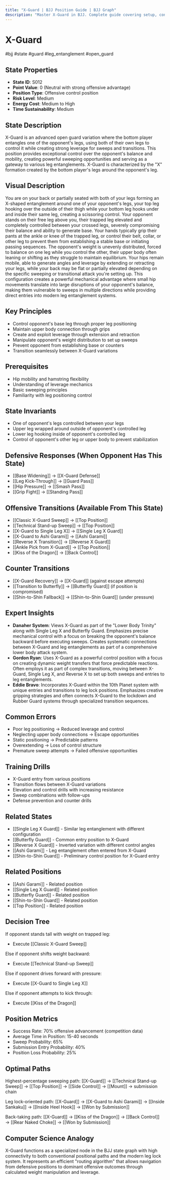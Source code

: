 ```yaml
---
title: "X-Guard | BJJ Position Guide | BJJ Graph"
description: "Master X-Guard in BJJ. Complete guide covering setup, control, escapes, and transitions. Success rate: 70%."
---
```




<!-- Schema Markup for SEO -->
<script type="application/ld+json">
{
  "@context": "https://schema.org",
  "@type": "HowTo",
  "name": "How to Use X-Guard in BJJ",
  "description": "Complete guide to executing techniques and transitions from X-Guard.",
  "step": [
    {
      "@type": "HowToStep",
      "name": "Execute Classic X-Guard Sweep",
      "text": "From this position, execute Classic X-Guard Sweep to transition to Top Position.",
      "position": 1
    },
    {
      "@type": "HowToStep",
      "name": "Execute Technical Stand-up Sweep",
      "text": "From this position, execute Technical Stand-up Sweep to transition to Top Position.",
      "position": 2
    },
    {
      "@type": "HowToStep",
      "name": "Execute X-Guard to Single Leg X",
      "text": "From this position, execute X-Guard to Single Leg X to transition to Single Leg X Guard.",
      "position": 3
    },
    {
      "@type": "HowToStep",
      "name": "Execute X-Guard to Ashi Garami",
      "text": "From this position, execute X-Guard to Ashi Garami to transition to Ashi Garami.",
      "position": 4
    },
    {
      "@type": "HowToStep",
      "name": "Execute Reverse X Transition",
      "text": "From this position, execute Reverse X Transition to transition to Reverse X Guard.",
      "position": 5
    },
    {
      "@type": "HowToStep",
      "name": "Execute Ankle Pick from X-Guard",
      "text": "From this position, execute Ankle Pick from X-Guard to transition to Top Position.",
      "position": 6
    }
  ],
  "tool": [
    "BJJ Gi or No-Gi attire",
    "Training partner",
    "Mat space"
  ],
  "totalTime": "PT5M"
}
</script>
<script type="application/ld+json">
{
  "@context": "https://schema.org",
  "@type": "BreadcrumbList",
  "itemListElement": [
    {
      "@type": "ListItem",
      "position": 1,
      "name": "Home",
      "item": "https://bjjgraph.com/"
    },
    {
      "@type": "ListItem",
      "position": 2,
      "name": "Positions",
      "item": "https://bjjgraph.com/positions/"
    },
    {
      "@type": "ListItem",
      "position": 3,
      "name": "X-Guard",
      "item": "https://bjjgraph.com/positions/x-guard"
    }
  ]
}
</script>



<script type="application/ld+json">
{
  "@context": "https://schema.org",
  "@type": "WebPage",
  "name": "X-Guard",
  "description": "Master X-Guard in BJJ. Complete guide covering setup, control, escapes, and transitions. Success rate: 70%.",
  "url": "https://bjjgraph.com/positions/x-guard",
  "isPartOf": {
    "@type": "WebSite",
    "name": "BJJ Graph",
    "url": "https://bjjgraph.com"
  }
}
</script>

# X-Guard
#bjj #state #guard #leg_entanglement #open_guard

## State Properties
- **State ID**: S012
- **Point Value**: 0 (Neutral with strong offensive advantage)
- **Position Type**: Offensive control position
- **Risk Level**: Medium
- **Energy Cost**: Medium to High
- **Time Sustainability**: Medium

## State Description
X-Guard is an advanced open guard variation where the bottom player entangles one of the opponent's legs, using both of their own legs to control it while creating strong leverage for sweeps and transitions. This position provides exceptional control over the opponent's balance and mobility, creating powerful sweeping opportunities and serving as a gateway to various leg entanglements. X-Guard is characterized by the "X" formation created by the bottom player's legs around the opponent's leg.

## Visual Description

You are on your back or partially seated with both of your legs forming an X-shaped entanglement around one of your opponent's legs, your top leg hooking over the outside of their thigh while your bottom leg hooks under and inside their same leg, creating a scissoring control. Your opponent stands on their free leg above you, their trapped leg elevated and completely controlled between your crossed legs, severely compromising their balance and ability to generate base. Your hands typically grip their pants at the ankle or knee of the trapped leg, or control their belt, collar, or other leg to prevent them from establishing a stable base or initiating passing sequences. The opponent's weight is unevenly distributed, forced to balance on one leg while you control the other, their upper body often leaning or shifting as they struggle to maintain equilibrium. Your hips remain mobile, able to generate angles and leverage by extending or retracting your legs, while your back may be flat or partially elevated depending on the specific sweeping or transitional attack you're setting up. This configuration creates a powerful mechanical advantage where small hip movements translate into large disruptions of your opponent's balance, making them vulnerable to sweeps in multiple directions while providing direct entries into modern leg entanglement systems.

## Key Principles
- Control opponent's base leg through proper leg positioning
- Maintain upper body connection through grips
- Create and exploit leverage through extension and retraction
- Manipulate opponent's weight distribution to set up sweeps
- Prevent opponent from establishing base or counters
- Transition seamlessly between X-Guard variations

## Prerequisites
- Hip mobility and hamstring flexibility
- Understanding of leverage mechanics
- Basic sweeping principles
- Familiarity with leg positioning control

## State Invariants
- One of opponent's legs controlled between your legs
- Upper leg wrapped around outside of opponent's controlled leg
- Lower leg hooking inside of opponent's controlled leg
- Control of opponent's other leg or upper body to prevent stabilization

## Defensive Responses (When Opponent Has This State)
- [[Base Widening]] → [[X-Guard Defense]]
- [[Leg Kick-Through]] → [[Guard Pass]]
- [[Hip Pressure]] → [[Smash Pass]]
- [[Grip Fight]] → [[Standing Pass]]

## Offensive Transitions (Available From This State)
- [[Classic X-Guard Sweep]] → [[Top Position]]
- [[Technical Stand-up Sweep]] → [[Top Position]]
- [[X-Guard to Single Leg X]] → [[Single Leg X Guard]]
- [[X-Guard to Ashi Garami]] → [[Ashi Garami]]
- [[Reverse X Transition]] → [[Reverse X Guard]]
- [[Ankle Pick from X-Guard]] → [[Top Position]]
- [[Kiss of the Dragon]] → [[Back Control]]

## Counter Transitions
- [[X-Guard Recovery]] → [[X-Guard]] (against escape attempts)
- [[Transition to Butterfly]] → [[Butterfly Guard]] (if position is compromised)
- [[Shin-to-Shin Fallback]] → [[Shin-to-Shin Guard]] (under pressure)

## Expert Insights
- **Danaher System**: Views X-Guard as part of the "Lower Body Trinity" along with Single Leg X and Butterfly Guard. Emphasizes precise mechanical control with a focus on breaking the opponent's balance backward before executing sweeps. Creates systematic connections between X-Guard and leg entanglements as part of a comprehensive lower body attack system.
- **Gordon Ryan**: Uses X-Guard as a powerful control position with a focus on creating dynamic weight transfers that force predictable reactions. Often employs it as part of complex transitions, moving between X-Guard, Single Leg X, and Reverse X to set up both sweeps and entries to leg entanglements.
- **Eddie Bravo**: Incorporates X-Guard within the 10th Planet system with unique entries and transitions to leg lock positions. Emphasizes creative gripping strategies and often connects X-Guard to the lockdown and Rubber Guard systems through specialized transition sequences.

## Common Errors
- Poor leg positioning → Reduced leverage and control
- Neglecting upper body connections → Escape opportunities
- Static positioning → Predictable patterns
- Overextending → Loss of control structure
- Premature sweep attempts → Failed offensive opportunities

## Training Drills
- X-Guard entry from various positions
- Transition flows between X-Guard variations
- Elevation and control drills with increasing resistance
- Sweep combinations with follow-ups
- Defense prevention and counter drills

## Related States
- [[Single Leg X Guard]] - Similar leg entanglement with different configuration
- [[Butterfly Guard]] - Common entry position to X-Guard
- [[Reverse X Guard]] - Inverted variation with different control angles
- [[Ashi Garami]] - Leg entanglement often entered from X-Guard
- [[Shin-to-Shin Guard]] - Preliminary control position for X-Guard entry


## Related Positions

- [[Ashi Garami]] - Related position
- [[Single Leg X Guard]] - Related position
- [[Butterfly Guard]] - Related position
- [[Shin-to-Shin Guard]] - Related position
- [[Top Position]] - Related position

## Decision Tree
If opponent stands tall with weight on trapped leg:
- Execute [[Classic X-Guard Sweep]]

Else if opponent shifts weight backward:
- Execute [[Technical Stand-up Sweep]]

Else if opponent drives forward with pressure:
- Execute [[X-Guard to Single Leg X]]

Else if opponent attempts to kick through:
- Execute [[Kiss of the Dragon]]

## Position Metrics
- Success Rate: 70% offensive advancement (competition data)
- Average Time in Position: 15-40 seconds
- Sweep Probability: 65%
- Submission Entry Probability: 40%
- Position Loss Probability: 25%

## Optimal Paths
Highest-percentage sweeping path:
[[X-Guard]] → [[Technical Stand-up Sweep]] → [[Top Position]] → [[Side Control]] → [[Mount]] → submission chain

Leg lock-oriented path:
[[X-Guard]] → [[X-Guard to Ashi Garami]] → [[Inside Sankaku]] → [[Inside Heel Hook]] → [[Won by Submission]]

Back-taking path:
[[X-Guard]] → [[Kiss of the Dragon]] → [[Back Control]] → [[Rear Naked Choke]] → [[Won by Submission]]

## Computer Science Analogy
X-Guard functions as a specialized node in the BJJ state graph with high connectivity to both conventional positional paths and the modern leg lock system. It represents an efficient "routing algorithm" that allows navigation from defensive positions to dominant offensive outcomes through calculated weight manipulation and leverage.

